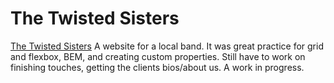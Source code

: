 # The Twisted Sisters
[The Twisted Sisters](https://tjdev-codes.github.io/The-Twisted-Sisters/)
 A website for a local band. 
 It was great practice for grid and flexbox, BEM, and creating custom properties. 
 Still have to work on finishing touches, getting the clients bios/about us. 
 A work in progress.
 
